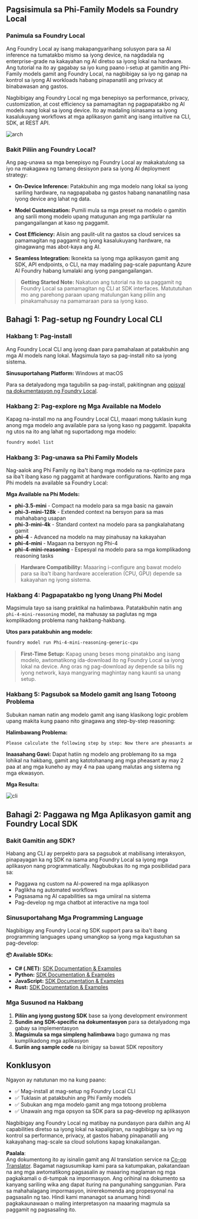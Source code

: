 <!--
CO_OP_TRANSLATOR_METADATA:
{
  "original_hash": "52973a5680a65a810aa80b7036afd31f",
  "translation_date": "2025-07-09T19:56:33+00:00",
  "source_file": "md/01.Introduction/02/07.FoundryLocal.md",
  "language_code": "tl"
}
-->
## Pagsisimula sa Phi-Family Models sa Foundry Local

### Panimula sa Foundry Local

Ang Foundry Local ay isang makapangyarihang solusyon para sa AI inference na tumatakbo mismo sa iyong device, na nagdadala ng enterprise-grade na kakayahan ng AI diretso sa iyong lokal na hardware. Ang tutorial na ito ay gagabay sa iyo kung paano i-setup at gamitin ang Phi-Family models gamit ang Foundry Local, na nagbibigay sa iyo ng ganap na kontrol sa iyong AI workloads habang pinapanatili ang privacy at binabawasan ang gastos.

Nagbibigay ang Foundry Local ng mga benepisyo sa performance, privacy, customization, at cost efficiency sa pamamagitan ng pagpapatakbo ng AI models nang lokal sa iyong device. Ito ay madaling isinasama sa iyong kasalukuyang workflows at mga aplikasyon gamit ang isang intuitive na CLI, SDK, at REST API.


![arch](../../../../../imgs/01/02/07/foundry-local-arch.png)

### Bakit Piliin ang Foundry Local?

Ang pag-unawa sa mga benepisyo ng Foundry Local ay makakatulong sa iyo na makagawa ng tamang desisyon para sa iyong AI deployment strategy:

- **On-Device Inference:** Patakbuhin ang mga modelo nang lokal sa iyong sariling hardware, na nagpapababa ng gastos habang nananatiling nasa iyong device ang lahat ng data.

- **Model Customization:** Pumili mula sa mga preset na modelo o gamitin ang sarili mong modelo upang matugunan ang mga partikular na pangangailangan at kaso ng paggamit.

- **Cost Efficiency:** Alisin ang paulit-ulit na gastos sa cloud services sa pamamagitan ng paggamit ng iyong kasalukuyang hardware, na ginagawang mas abot-kaya ang AI.

- **Seamless Integration:** Ikonekta sa iyong mga aplikasyon gamit ang SDK, API endpoints, o CLI, na may madaling pag-scale papuntang Azure AI Foundry habang lumalaki ang iyong pangangailangan.

> **Getting Started Note:** Nakatuon ang tutorial na ito sa paggamit ng Foundry Local sa pamamagitan ng CLI at SDK interfaces. Matututuhan mo ang parehong paraan upang matulungan kang piliin ang pinakamahusay na pamamaraan para sa iyong kaso.

## Bahagi 1: Pag-setup ng Foundry Local CLI

### Hakbang 1: Pag-install

Ang Foundry Local CLI ang iyong daan para pamahalaan at patakbuhin ang mga AI models nang lokal. Magsimula tayo sa pag-install nito sa iyong sistema.

**Sinusuportahang Platform:** Windows at macOS

Para sa detalyadong mga tagubilin sa pag-install, pakitingnan ang [opisyal na dokumentasyon ng Foundry Local](https://github.com/microsoft/Foundry-Local/blob/main/README.md).

### Hakbang 2: Pag-explore ng Mga Available na Modelo

Kapag na-install mo na ang Foundry Local CLI, maaari mong tuklasin kung anong mga modelo ang available para sa iyong kaso ng paggamit. Ipapakita ng utos na ito ang lahat ng suportadong mga modelo:


```bash
foundry model list
```

### Hakbang 3: Pag-unawa sa Phi Family Models

Nag-aalok ang Phi Family ng iba't ibang mga modelo na na-optimize para sa iba't ibang kaso ng paggamit at hardware configurations. Narito ang mga Phi models na available sa Foundry Local:

**Mga Available na Phi Models:** 

- **phi-3.5-mini** - Compact na modelo para sa mga basic na gawain
- **phi-3-mini-128k** - Extended context na bersyon para sa mas mahahabang usapan
- **phi-3-mini-4k** - Standard context na modelo para sa pangkalahatang gamit
- **phi-4** - Advanced na modelo na may pinahusay na kakayahan
- **phi-4-mini** - Magaan na bersyon ng Phi-4
- **phi-4-mini-reasoning** - Espesyal na modelo para sa mga komplikadong reasoning tasks

> **Hardware Compatibility:** Maaaring i-configure ang bawat modelo para sa iba't ibang hardware acceleration (CPU, GPU) depende sa kakayahan ng iyong sistema.

### Hakbang 4: Pagpapatakbo ng Iyong Unang Phi Model

Magsimula tayo sa isang praktikal na halimbawa. Patatakbuhin natin ang `phi-4-mini-reasoning` model, na mahusay sa paglutas ng mga komplikadong problema nang hakbang-hakbang.


**Utos para patakbuhin ang modelo:**

```bash
foundry model run Phi-4-mini-reasoning-generic-cpu
```

> **First-Time Setup:** Kapag unang beses mong pinatakbo ang isang modelo, awtomatikong ida-download ito ng Foundry Local sa iyong lokal na device. Ang oras ng pag-download ay depende sa bilis ng iyong network, kaya mangyaring maghintay nang kaunti sa unang setup.

### Hakbang 5: Pagsubok sa Modelo gamit ang Isang Totoong Problema

Subukan naman natin ang modelo gamit ang isang klasikong logic problem upang makita kung paano nito ginagawa ang step-by-step reasoning:

**Halimbawang Problema:**

```txt
Please calculate the following step by step: Now there are pheasants and rabbits in the same cage, there are thirty-five heads on top and ninety-four legs on the bottom, how many pheasants and rabbits are there?
```

**Inaasahang Gawi:** Dapat hatiin ng modelo ang problemang ito sa mga lohikal na hakbang, gamit ang katotohanang ang mga pheasant ay may 2 paa at ang mga kuneho ay may 4 na paa upang malutas ang sistema ng mga ekwasyon.

**Mga Resulta:**

![cli](../../../../../imgs/01/02/07/cli.png)

## Bahagi 2: Paggawa ng Mga Aplikasyon gamit ang Foundry Local SDK

### Bakit Gamitin ang SDK?

Habang ang CLI ay perpekto para sa pagsubok at mabilisang interaksyon, pinapayagan ka ng SDK na isama ang Foundry Local sa iyong mga aplikasyon nang programmatically. Nagbubukas ito ng mga posibilidad para sa:

- Paggawa ng custom na AI-powered na mga aplikasyon
- Paglikha ng automated workflows
- Pagsasama ng AI capabilities sa mga umiiral na sistema
- Pag-develop ng mga chatbot at interactive na mga tool

### Sinusuportahang Mga Programming Language

Nagbibigay ang Foundry Local ng SDK support para sa iba't ibang programming languages upang umangkop sa iyong mga kagustuhan sa pag-develop:

**📦 Available SDKs:**

- **C# (.NET):** [SDK Documentation & Examples](https://github.com/microsoft/Foundry-Local/tree/main/sdk/cs)
- **Python:** [SDK Documentation & Examples](https://github.com/microsoft/Foundry-Local/tree/main/sdk/python)
- **JavaScript:** [SDK Documentation & Examples](https://github.com/microsoft/Foundry-Local/tree/main/sdk/js)
- **Rust:** [SDK Documentation & Examples](https://github.com/microsoft/Foundry-Local/tree/main/sdk/rust)

### Mga Susunod na Hakbang

1. **Piliin ang iyong gustong SDK** base sa iyong development environment
2. **Sundin ang SDK-specific na dokumentasyon** para sa detalyadong mga gabay sa implementasyon
3. **Magsimula sa mga simpleng halimbawa** bago gumawa ng mas kumplikadong mga aplikasyon
4. **Suriin ang sample code** na ibinigay sa bawat SDK repository

## Konklusyon

Ngayon ay natutunan mo na kung paano:
- ✅ Mag-install at mag-setup ng Foundry Local CLI
- ✅ Tuklasin at patakbuhin ang Phi Family models
- ✅ Subukan ang mga modelo gamit ang mga totoong problema
- ✅ Unawain ang mga opsyon sa SDK para sa pag-develop ng aplikasyon

Nagbibigay ang Foundry Local ng matibay na pundasyon para dalhin ang AI capabilities diretso sa iyong lokal na kapaligiran, na nagbibigay sa iyo ng kontrol sa performance, privacy, at gastos habang pinapanatili ang kakayahang mag-scale sa cloud solutions kapag kinakailangan.

**Paalala**:  
Ang dokumentong ito ay isinalin gamit ang AI translation service na [Co-op Translator](https://github.com/Azure/co-op-translator). Bagamat nagsusumikap kami para sa katumpakan, pakatandaan na ang mga awtomatikong pagsasalin ay maaaring maglaman ng mga pagkakamali o di-tumpak na impormasyon. Ang orihinal na dokumento sa kanyang sariling wika ang dapat ituring na pangunahing sanggunian. Para sa mahahalagang impormasyon, inirerekomenda ang propesyonal na pagsasalin ng tao. Hindi kami mananagot sa anumang hindi pagkakaunawaan o maling interpretasyon na maaaring magmula sa paggamit ng pagsasaling ito.